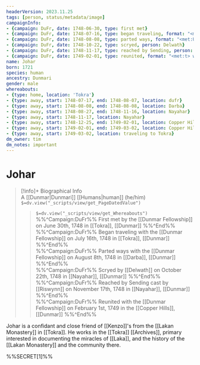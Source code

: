 ```yaml
---
headerVersion: 2023.11.25
tags: [person, status/metadata/image]
campaignInfo:
- {campaign: DuFr, date: 1748-06-30, type: first met}
- {campaign: DuFr, date: 1748-07-16, type: began traveling, format: "<met:U> with <person> on <target> <current:2qr>"}
- {campaign: DuFr, date: 1748-08-08, type: parted ways, format: "<met:U> with <person> on <target> <current:2qr>"}
- {campaign: DuFr, date: 1748-10-22, type: scryed, person: Delwath}
- {campaign: DuFr, date: 1748-11-17, type: reached by Sending, person: Riswynn, format: "<met:tx> cast by <person> on <target> <current:2qr>" }
- {campaign: DuFr, date: 1749-02-01, type: reunited, format: "<met:t> with <person> on <target> <current:2qr>" }
name: Johar
born: 1721
species: human
ancestry: Dunmari
gender: male
whereabouts:
- {type: home, location: 'Tokra'}
- {type: away, start: 1748-07-17, end: 1748-08-07, location: dufr}
- {type: away, start: 1748-08-08, end: 1748-08-08, location: Darba}
- {type: away, start: 1748-08-27, end: 1748-11-16, location: Nayahar}
- {type: away, start: 1748-11-17, location: Nayahar}
- {type: away, start: 1748-12-25, end: 1749-02-01, location: Copper Hills} #start is approx
- {type: away, start: 1749-02-01, end: 1749-03-02, location: Copper Hills}
- {type: away, start: 1749-03-02, location: traveling to Tokra}
dm_owner: tim
dm_notes: important
---
```

# Johar
>[!info]+ Biographical Info  
> A [[Dunmar|Dunmari]] [[Humans|human]] (he/him)  
> `$=dv.view("_scripts/view/get_PageDatedValue")`  
>> `$=dv.view("_scripts/view/get_Whereabouts")`  
>> %%^Campaign:DuFr%% First met by the [[Dunmar Fellowship]] on June 30th, 1748 in [[Tokra]], [[Dunmar]] %%^End%%  
>> %%^Campaign:DuFr%% Began traveling with the [[Dunmar Fellowship]] on July 16th, 1748 in [[Tokra]], [[Dunmar]] %%^End%%  
>> %%^Campaign:DuFr%% Parted ways with the [[Dunmar Fellowship]] on August 8th, 1748 in [[Darba]], [[Dunmar]] %%^End%%  
>> %%^Campaign:DuFr%% Scryed by [[Delwath]] on October 22th, 1748 in [[Nayahar]], [[Dunmar]] %%^End%%  
>> %%^Campaign:DuFr%% Reached by Sending cast by [[Riswynn]] on November 17th, 1748 in [[Nayahar]], [[Dunmar]] %%^End%%  
>> %%^Campaign:DuFr%% Reunited with the [[Dunmar Fellowship]] on February 1st, 1749 in the [[Copper Hills]], [[Dunmar]] %%^End%%

Johar is a confidant and close friend of [[Kenzo]]'s from the [[Lakan Monastery]] in [[Tokra]]. He works in the [[Tokra]] [[Archives]], primary interested in documenting the miracles of [[Laka]], and the history of the [[Lakan Monastery]] and the community there. 

%%SECRET[1]%%
